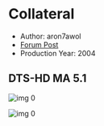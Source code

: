 # Collateral

* Author: aron7awol
* [Forum Post](https://www.avsforum.com/threads/bass-eq-for-filtered-movies.2995212/post-58092604)
* Production Year: 2004

## DTS-HD MA 5.1

![img 0](https://i.imgur.com/LW8m9eJ.jpg)

![img 0](https://i.imgur.com/iVQhZFv.jpg)

